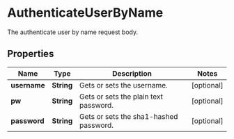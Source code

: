 

# AuthenticateUserByName

The authenticate user by name request body.

## Properties

| Name | Type | Description | Notes |
|------------ | ------------- | ------------- | -------------|
|**username** | **String** | Gets or sets the username. |  [optional] |
|**pw** | **String** | Gets or sets the plain text password. |  [optional] |
|**password** | **String** | Gets or sets the sha1-hashed password. |  [optional] |



